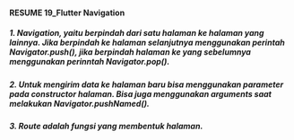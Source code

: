 #### RESUME 19_Flutter Navigation
##### 1. Navigation, yaitu berpindah dari satu halaman ke halaman yang lainnya. Jika berpindah ke halaman selanjutnya menggunakan perintah Navigator.push(), jika berpindah halaman ke yang sebelumnya menggunakan perinntah Navigator.pop().
##### 2. Untuk mengirim data ke halaman baru bisa menggunakan parameter pada constructor halaman. Bisa juga menggunakan arguments saat melakukan Navigator.pushNamed().
##### 3. Route adalah fungsi yang membentuk halaman.